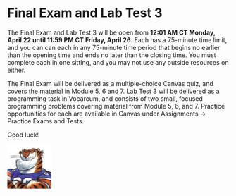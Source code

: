 # Final Exam and Lab Test 3

The Final Exam and Lab Test 3 will be open from **12:01 AM CT Monday, April 22
until 11:59 PM CT Friday, April 26**. Each has a 75-minute time limit, and you
can can each in any 75-minute time period that begins no earlier than the
opening time and ends no later than the closing time. You must complete each in
one sitting, and you may not use any outside resources on either.

The Final Exam will be delivered as a multiple-choice Canvas quiz, and covers
the material in Module 5, 6 and 7. Lab Test 3 will be delivered as a
programming task in Vocareum, and consists of two small, focused programming
problems covering material from Module 5, 6, and 7. Practice opportunities for
each are available in Canvas under Assignments -> Practice Exams and Tests.

Good luck!

<img src="../../../img/rags.jpg" width="100">

